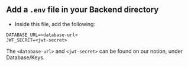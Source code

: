 ## Add a `.env` file in your Backend directory

- Inside this file, add the following:

```mardkown
DATABASE_URL=<database-url>
JWT_SECRET=<jwt-secret>
```

The `<database-url>` and `<jwt-secret>` can be found on our notion, under Database/Keys.